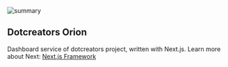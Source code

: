 ![summary](https://github.com/dotcreators/orion/assets/56642689/5710f89a-678d-4ba4-90ea-1443d398478e)

## Dotcreators Orion

Dashboard service of dotcreators project, written with Next.js. Learn more about Next: [Next.js Framework](https://nextjs.org/)
